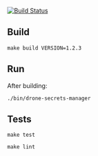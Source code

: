 [![Build Status](https://nobadkitty.tplinkdns.com:8900/api/badges/colin-nolan/drone-secrets-manager/status.svg)](https://nobadkitty.tplinkdns.com:8900/colin-nolan/drone-secrets-manager)

## Build
```
make build VERSION=1.2.3
```

## Run
After building:
```
./bin/drone-secrets-manager
```

## Tests
```
make test
```
```
make lint
```
